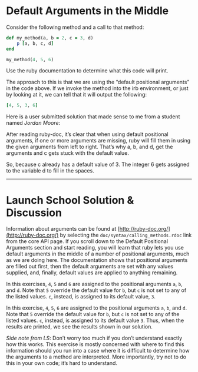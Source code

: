 # Default Arguments in the Middle
Consider the following method and a call to that method:

```rb
def my_method(a, b = 2, c = 3, d)
	p [a, b, c, d]
end

my_method(4, 5, 6)
```

Use the ruby documentation to determine what this code will print.

The approach to this is that we are using the “default positional arguments” in the code above. If we invoke the method into the irb environment, or just by looking at it, we can tell that it will output the following:

```rb
[4, 5, 3, 6]
```

Here is a user submitted solution that made sense to me from a student named *Jordan Moore*:

After reading ruby-doc, it’s clear that when using default positional arguments, if one or more arguments are missing, ruby will fill them in using the given arguments from left to right. That’s why a, b, and d, get the arguments and c gets stuck with the default value.

So, because c already has a default value of 3. The integer 6 gets assigned to the variable d to fill in the spaces.

- - - -
# Launch School Solution & Discussion
Information about arguments can be found at  [http://ruby-doc.org/](http://ruby-doc.org/)  by selecting the `doc/syntax/calling_methods.rdoc` link from the core API page. If you scroll down to the Default Positional Arguments section and start reading, you will learn that ruby lets you use default arguments in the middle of a number of positional arguments, much as we are doing here. The documentation shows that positional arguments are filled out first, then the default arguments are set with any values supplied, and, finally, default values are applied to anything remaining.

In this exercises, `4`, `5` and `6` are assigned to the positional arguments `a`, `b`, and `d`. Note that `5` override the default value for `b`, but `c` is not set to any of the listed values. `c`, instead, is assigned to its default value, `3`.

In this exercise, `4`, `5`, `6` are assigned to the positional arguments `a`, `b`, and `d`. Note that `5` override the default value for `b`, but `c` is not set to any of the listed values. `c`, instead, is assigned to its default value `3`. Thus, when the results are printed, we see the results shown in our solution.

*Side note from LS*: Don’t worry too much if you don’t understand exactly how this works. This exercise is mostly concerned with where to find this information should you run into a case where it is difficult to determine how the arguments to a method are interpreted. More importantly, try not to do this in your own code; it’s hard to understand.
